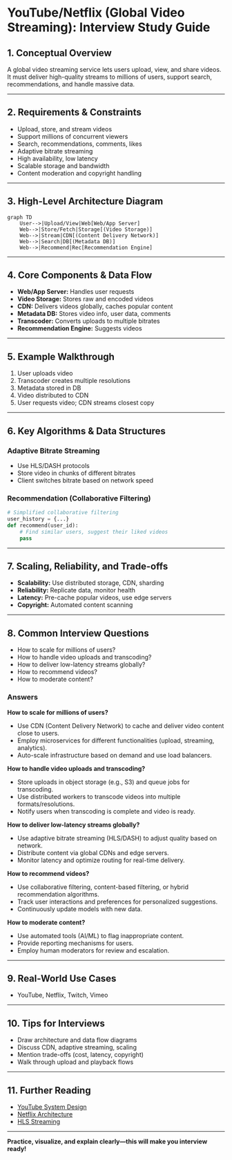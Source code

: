 # YouTube/Netflix (Global Video Streaming): Interview Study Guide

## 1. Conceptual Overview
A global video streaming service lets users upload, view, and share videos. It must deliver high-quality streams to millions of users, support search, recommendations, and handle massive data.

---

## 2. Requirements & Constraints
- Upload, store, and stream videos
- Support millions of concurrent viewers
- Search, recommendations, comments, likes
- Adaptive bitrate streaming
- High availability, low latency
- Scalable storage and bandwidth
- Content moderation and copyright handling

---

## 3. High-Level Architecture Diagram
```mermaid
graph TD
    User-->|Upload/View|Web[Web/App Server]
    Web-->|Store/Fetch|Storage[(Video Storage)]
    Web-->|Stream|CDN[(Content Delivery Network)]
    Web-->|Search|DB[(Metadata DB)]
    Web-->|Recommend|Rec[Recommendation Engine]
```


---

## 4. Core Components & Data Flow
- **Web/App Server:** Handles user requests
- **Video Storage:** Stores raw and encoded videos
- **CDN:** Delivers videos globally, caches popular content
- **Metadata DB:** Stores video info, user data, comments
- **Transcoder:** Converts uploads to multiple bitrates
- **Recommendation Engine:** Suggests videos

---

## 5. Example Walkthrough
1. User uploads video
2. Transcoder creates multiple resolutions
3. Metadata stored in DB
4. Video distributed to CDN
5. User requests video; CDN streams closest copy

---

## 6. Key Algorithms & Data Structures
### Adaptive Bitrate Streaming
- Use HLS/DASH protocols
- Store video in chunks of different bitrates
- Client switches bitrate based on network speed

### Recommendation (Collaborative Filtering)
```python
# Simplified collaborative filtering
user_history = {...}
def recommend(user_id):
    # Find similar users, suggest their liked videos
    pass
```

---

## 7. Scaling, Reliability, and Trade-offs
- **Scalability:** Use distributed storage, CDN, sharding
- **Reliability:** Replicate data, monitor health
- **Latency:** Pre-cache popular videos, use edge servers
- **Copyright:** Automated content scanning

---

## 8. Common Interview Questions
- How to scale for millions of users?
- How to handle video uploads and transcoding?
- How to deliver low-latency streams globally?
- How to recommend videos?
- How to moderate content?

### Answers

**How to scale for millions of users?**
- Use CDN (Content Delivery Network) to cache and deliver video content close to users.
- Employ microservices for different functionalities (upload, streaming, analytics).
- Auto-scale infrastructure based on demand and use load balancers.

**How to handle video uploads and transcoding?**
- Store uploads in object storage (e.g., S3) and queue jobs for transcoding.
- Use distributed workers to transcode videos into multiple formats/resolutions.
- Notify users when transcoding is complete and video is ready.

**How to deliver low-latency streams globally?**
- Use adaptive bitrate streaming (HLS/DASH) to adjust quality based on network.
- Distribute content via global CDNs and edge servers.
- Monitor latency and optimize routing for real-time delivery.

**How to recommend videos?**
- Use collaborative filtering, content-based filtering, or hybrid recommendation algorithms.
- Track user interactions and preferences for personalized suggestions.
- Continuously update models with new data.

**How to moderate content?**
- Use automated tools (AI/ML) to flag inappropriate content.
- Provide reporting mechanisms for users.
- Employ human moderators for review and escalation.

---

## 9. Real-World Use Cases
- YouTube, Netflix, Twitch, Vimeo

---

## 10. Tips for Interviews
- Draw architecture and data flow diagrams
- Discuss CDN, adaptive streaming, scaling
- Mention trade-offs (cost, latency, copyright)
- Walk through upload and playback flows

---

## 11. Further Reading
- [YouTube System Design](https://www.geeksforgeeks.org/system-design/system-design-of-youtube-a-complete-architecture/)
- [Netflix Architecture](https://www.geeksforgeeks.org/system-design/system-design-netflix-a-complete-architecture/)
- [HLS Streaming](https://developer.apple.com/streaming/)

---

**Practice, visualize, and explain clearly—this will make you interview ready!**
